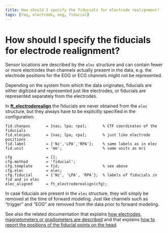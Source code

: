 ```yaml
---
title: How should I specify the fiducials for electrode realignment?
tags: [faq, electrode, eeg, fiducial]
---
```


# How should I specify the fiducials for electrode realignment?

Sensor locations are described by the `elec` structure and can contain fewer or more electrodes than channels actually present in the data, e.g. the electrode positions for the EOG or ECG channels might not be represented.

Depending on the system from which the data originates, fiducials are either digitized and represented just like electrodes, or fiducials are represented separately from the electrodes.

In **[ft_electroderealign](https://github.com/fieldtrip/fieldtrip/blob/release/ft_electroderealign.m)** the fiducials are never obtained from the `elec` structure, but they always have to be explicitly specified in the configuration:

    fid.chanpos       = [nas; lpa; rpa];       % CTF coordinates of the fiducials
    fid.elecpos       = [nas; lpa; rpa];       % just like electrode positions
    fid.label         = {'Nz','LPA','RPA'};    % same labels as in elec
    fid.unit          = 'mm';                  % same units as mri

    cfg               = [];
    cfg.method        = 'fiducial';
    cfg.template      = fid;                   % see above
    cfg.elec          = elec;
    cfg.fiducial      = {'Nz', 'LPA', 'RPA'};  % labels of fiducials in fid and in elec
    elec_aligned      = ft_electroderealign(cfg);

In case fiducials are present in the `elec` structure, they will simply be removed at the time of forward modeling. Just like channels such as “trigger” and “EOG” are removed from the data prior to forward modeling.

See also the related documentation that explains [how electrodes, magnetometers or gradiometers are described](/faq/how_are_electrodes_magnetometers_or_gradiometers_described) and that explains [how to report the positions of the fiducial points on the head](/faq/how_should_i_report_the_positions_of_the_fiducial_points_on_the_head).
